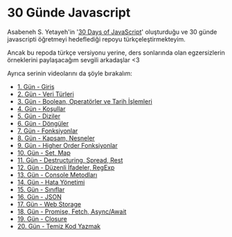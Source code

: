 # 30 Günde Javascript

Asabeneh S. Yetayeh'in '[30 Days of JavaScript](https://github.com/Asabeneh/30-Days-Of-JavaScript)' oluşturduğu ve 30 günde javascripti öğretmeyi hedeflediği repoyu türkçeleştirmekteyim. 

Ancak bu repoda türkçe versiyonu yerine, ders sonlarında olan egzersizlerin örneklerini paylaşacağım sevgili arkadaşlar <3

Ayrıca serinin videolarını da şöyle bırakalım:

* [1. Gün - Giriş](https://www.youtube.com/watch?v=8A7RWDgkXgg)
* [2. Gün - Veri Türleri](https://www.youtube.com/watch?v=pl8W3ypHmbk)
* [3. Gün - Boolean, Operatörler ve Tarih İşlemleri](https://www.youtube.com/watch?v=BVNsL2UiDXg)
* [4. Gün - Koşullar](https://www.youtube.com/watch?v=b914QqaZYb8)
* [5. Gün - Diziler](https://www.youtube.com/watch?v=OWevID6C7j0)
* [6. Gün - Döngüler](https://www.youtube.com/watch?v=B_grs48l5gA)
* [7. Gün - Fonksiyonlar](https://www.youtube.com/watch?v=fCewgC4rgWs)
* [8. Gün - Kapsam, Nesneler](https://www.youtube.com/watch?v=isASqtTf1Vs)
* [9. Gün - Higher Order Fonksiyonlar](https://www.youtube.com/watch?v=_Yg5xml3mC4)
* [10. Gün - Set, Map](https://www.youtube.com/watch?v=TwqhonAoZfQ)
* [11. Gün - Destructuring, Spread, Rest](https://www.youtube.com/watch?v=evy8I07Oim0)
* [12. Gün - Düzenli İfadeler, RegExp](https://www.youtube.com/watch?v=iDN5hmCc8s8)
* [13. Gün - Console Metodları](https://www.youtube.com/watch?v=CZPyKqSsCbc)
* [14. Gün - Hata Yönetimi](https://www.youtube.com/watch?v=hCLH_HDX6G0)
* [15. Gün - Sınıflar](https://www.youtube.com/watch?v=vuSV9yq3fgQ)
* [16. Gün - JSON](https://www.youtube.com/watch?v=BZvLCGQvbs8)
* [17. Gün - Web Storage](https://www.youtube.com/watch?v=OicvaygNn5M)
* [18. Gün - Promise, Fetch, Async/Await](https://www.youtube.com/watch?v=abyMOwipR9E)
* [19. Gün - Closure](https://www.youtube.com/watch?v=Pe3XVMooHVc)
* [20. Gün - Temiz Kod Yazmak](https://www.youtube.com/watch?v=XPa5yQIm5NM)
